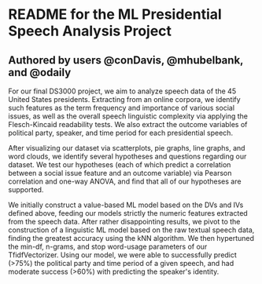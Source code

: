 <h1>README for the ML Presidential Speech Analysis Project</h1>
<h2>Authored by users @conDavis, @mhubelbank, and @odaily</h2>

For our final DS3000 project, we aim to analyze speech data of the 45 United States presidents. Extracting from an online corpora, we identify such features as the term frequency and importance of various social issues, as well as the overall speech linguistic complexity via applying the Flesch-Kincaid readability tests. We also extract the outcome variables of political party, speaker, and time period for each presidential speech.

After visualizing our dataset via scatterplots, pie graphs, line graphs, and word clouds, we identify several hypotheses and questions regarding our dataset. We test our hypotheses (each of which predict a correlation between a social issue feature and an outcome variable) via Pearson correlation and one-way ANOVA, and find that all of our hypotheses are supported. 

We initially construct a value-based ML model based on the DVs and IVs defined above, feeding our models strictly the numeric features extracted from the speech data. After rather disappointing results, we pivot to the construction of a linguistic ML model based on the raw textual speech data, finding the greatest accuracy using the kNN algorithm. We then hypertuned the min-df, n-grams, and stop word-usage parameters of our TfidfVectorizer. Using our model, we were able to successfully predict (>75%) the political party and time period of a given speech, and had moderate success (>60%) with predicting the speaker's identity. 
